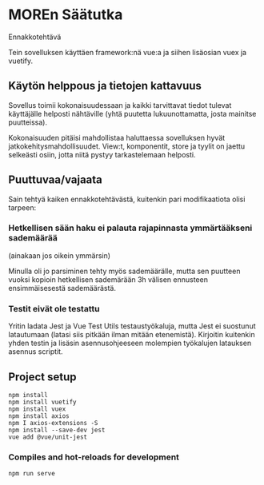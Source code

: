 # MOREn Säätutka
Ennakkotehtävä 

Tein sovelluksen käyttäen framework:nä vue:a ja siihen lisäosian vuex ja vuetify.

## Käytön helppous ja tietojen kattavuus

Sovellus toimii kokonaisuudessaan ja kaikki tarvittavat tiedot tulevat käyttäjälle helposti nähtäville 
(yhtä puutetta lukuunottamatta, josta mainitse puutteissa).

Kokonaisuuden pitäisi mahdollistaa haluttaessa sovelluksen hyvät jatkokehitysmahdollisuudet.
View:t, komponentit, store ja tyylit on jaettu selkeästi osiin, jotta niitä pystyy tarkastelemaan helposti.

## Puuttuvaa/vajaata

Sain tehtyä kaiken ennakkotehtävästä, kuitenkin pari modifikaatiota olisi tarpeen:

### Hetkellisen sään haku ei palauta rajapinnasta ymmärtääkseni sademäärää 
(ainakaan jos oikein ymmärsin)

Minulla oli jo parsiminen tehty myös sademäärälle, mutta sen puutteen vuoksi kopioin hetkellisen sademärään 
3h välisen ennusteen ensimmäisesestä sademäärästä.

### Testit eivät ole testattu

Yritin ladata Jest ja Vue Test Utils testaustyökaluja, mutta Jest ei suostunut latautumaan (latasi siis pitkään ilman mitään etenemistä).
Kirjoitin kuitenkin yhden testin ja lisäsin asennusohjeeseen molempien työkalujen latauksen asennus scriptit.

## Project setup
```
npm install
npm install vuetify
npm install vuex
npm install axios
npm I axios-extensions -S
npm install --save-dev jest
vue add @vue/unit-jest

```

### Compiles and hot-reloads for development
```
npm run serve
```


```
